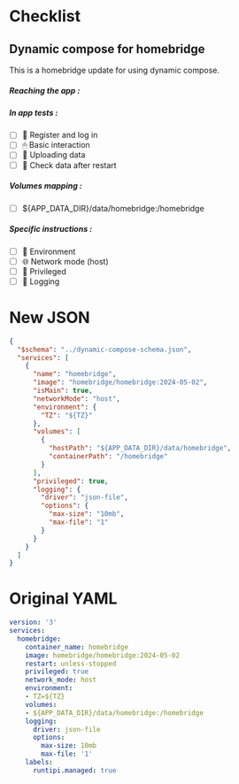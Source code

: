 # Checklist
## Dynamic compose for homebridge
This is a homebridge update for using dynamic compose.
##### Reaching the app :
##### In app tests :
- [ ] 📝 Register and log in
- [ ] 🖱 Basic interaction
- [ ] 🌆 Uploading data
- [ ] 🔄 Check data after restart
##### Volumes mapping :
- [ ] ${APP_DATA_DIR}/data/homebridge:/homebridge
##### Specific instructions :
- [ ] 🌳 Environment
- [ ] 🌐 Network mode (host)
- [ ] 👑 Privileged
- [ ] 📃 Logging

# New JSON
```json
{
  "$schema": "../dynamic-compose-schema.json",
  "services": [
    {
      "name": "homebridge",
      "image": "homebridge/homebridge:2024-05-02",
      "isMain": true,
      "networkMode": "host",
      "environment": {
        "TZ": "${TZ}"
      },
      "volumes": [
        {
          "hostPath": "${APP_DATA_DIR}/data/homebridge",
          "containerPath": "/homebridge"
        }
      ],
      "privileged": true,
      "logging": {
        "driver": "json-file",
        "options": {
          "max-size": "10mb",
          "max-file": "1"
        }
      }
    }
  ]
} 
```
# Original YAML
```yaml
version: '3'
services:
  homebridge:
    container_name: homebridge
    image: homebridge/homebridge:2024-05-02
    restart: unless-stopped
    privileged: true
    network_mode: host
    environment:
    - TZ=${TZ}
    volumes:
    - ${APP_DATA_DIR}/data/homebridge:/homebridge
    logging:
      driver: json-file
      options:
        max-size: 10mb
        max-file: '1'
    labels:
      runtipi.managed: true
 
```
